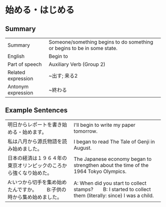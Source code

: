# 始める・はじめる

## Summary

<table><tr>   <td>Summary</td>   <td>Someone/something begins to do something or begins to be in some state.</td></tr><tr>   <td>English</td>   <td>Begin to</td></tr><tr>   <td>Part of speech</td>   <td>Auxiliary Verb (Group 2)</td></tr><tr>   <td>Related expression</td>   <td>~出す; 来る2</td></tr><tr>   <td>Antonym expression</td>   <td>~終わる</td></tr></table>

## Example Sentences

<table><tr>   <td>明日からレポートを書き始める・始めます。</td>   <td>I'll begin to write my paper tomorrow.</td></tr><tr>   <td>私は八月から源氏物語を読み始めました。</td>   <td>I began to read The Tale of Genji in August.</td></tr><tr>   <td>日本の経済は１９６４年の東京オリンピックのころから強くなり始めた。</td>   <td>The Japanese economy began to strengthen about the time of the 1964 Tokyo Olympics.</td></tr><tr>   <td>A:いつから切手を集め始めたんですか。  B:子供の時から集め始めました。</td>   <td>A: When did you start to collect stamps?&emsp;&emsp;B: I started to collect them (literally: since) I was a child.</td></tr></table>

